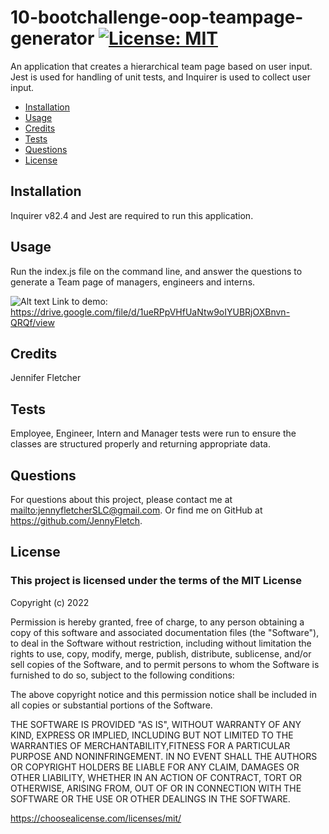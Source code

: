 
# 10-bootchallenge-oop-teampage-generator [![License: MIT](https://img.shields.io/badge/License-MIT-yellow.svg)](https://opensource.org/licenses/MIT)

An application that creates a hierarchical team page based on user input. Jest is used for handling of unit tests, and Inquirer is used to collect user input.

* [Installation](#installation)
* [Usage](#usage)
* [Credits](#credits)
* [Tests](#tests)
* [Questions](#questions)
* [License](#license)

## Installation
  
Inquirer v82.4 and Jest are required to run this application.

## Usage
  
Run the index.js file on the command line, and answer the questions to generate a Team page of managers, engineers and interns.

![Alt text](./assets/images/screenshot.png?raw=true "Screenshot of the Team Page generated by the application")
Link to demo: https://drive.google.com/file/d/1ueRPpVHfUaNtw9oIYUBRjOXBnvn-QRQf/view

## Credits
  
Jennifer Fletcher

## Tests
  
Employee, Engineer, Intern and Manager tests were run to ensure the classes are structured properly and returning appropriate data.

## Questions
  
For questions about this project, please contact me at <mailto:jennyfletcherSLC@gmail.com>. Or find me on GitHub at <https://github.com/JennyFletch>.

## License
  
### This project is licensed under the terms of the **MIT License**

Copyright (c) 2022

Permission is hereby granted, free of charge, to any person obtaining a copy of this software and associated documentation files (the "Software"), to deal in the Software without restriction, including without limitation the rights to use, copy, modify, merge, publish, distribute, sublicense, and/or sell copies of the Software, and to permit persons to whom the Software is furnished to do so, subject to the following conditions:

The above copyright notice and this permission notice shall be included in all copies or substantial portions of the Software.

THE SOFTWARE IS PROVIDED "AS IS", WITHOUT WARRANTY OF ANY KIND, EXPRESS OR IMPLIED, INCLUDING BUT NOT LIMITED TO THE WARRANTIES OF MERCHANTABILITY,FITNESS FOR A PARTICULAR PURPOSE AND NONINFRINGEMENT. IN NO EVENT SHALL THE AUTHORS OR COPYRIGHT HOLDERS BE LIABLE FOR ANY CLAIM, DAMAGES OR OTHER LIABILITY, WHETHER IN AN ACTION OF CONTRACT, TORT OR OTHERWISE, ARISING FROM, OUT OF OR IN CONNECTION WITH THE SOFTWARE OR THE USE OR OTHER DEALINGS IN THE SOFTWARE.

<https://choosealicense.com/licenses/mit/>
